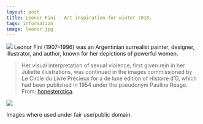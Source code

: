 ```yaml
---
layout: post
title: Leonor Fini - Art inspiration for winter 2018.
tags: information
image: leonor.jpg
---
```


![]({{site.url}}/assets/img/QFw7DED.jpg)
Leonor Fini (1907–1996) was an Argentinian surrealist painter, designer, illustrator, and author, known for her depictions of powerful women. 

> Her visual interpretation of sexual violence, first given rein in her Juliette illustrations, was continued in the images commissioned by Le Circle du Livre Précieux for a de luxe edition of Histoire d’O, which had been published in 1954 under the pseudonym Pauline Réage.
From: [honesterotica](http://honesterotica.com/portfolios/120).

![]({{site.url}}/assets/img/cN2RPl4.png)

Images where used under fair use/public domain.
